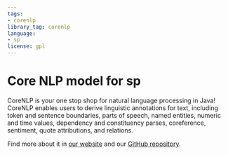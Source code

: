 ```yaml
---
tags:
- corenlp
library_tag: corenlp
language:
- sp
license: gpl
---
```


# Core NLP model for sp

CoreNLP is your one stop shop for natural language processing in Java! CoreNLP enables users to derive linguistic annotations for text, including token and sentence boundaries, parts of speech, named entities, numeric and time values, dependency and constituency parses, coreference, sentiment, quote attributions, and relations.

Find more about it in [our website](https://stanfordnlp.github.io/CoreNLP) and our [GitHub repository](https://github.com/stanfordnlp/CoreNLP).
